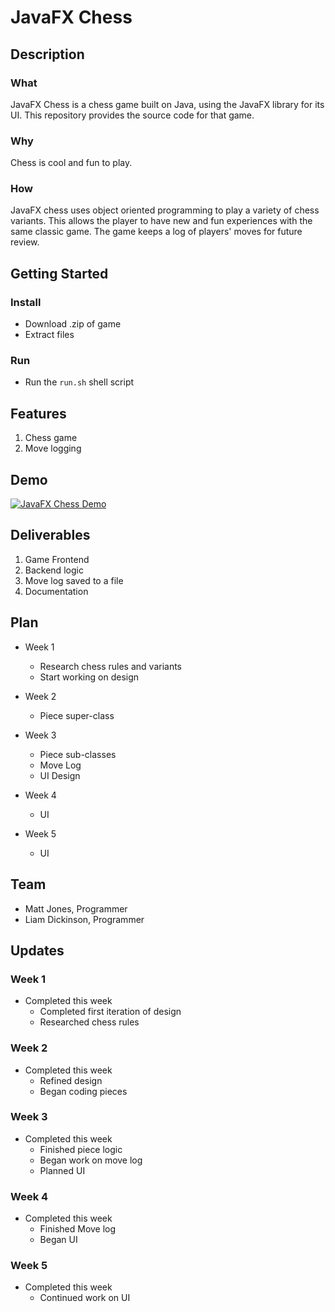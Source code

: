 # JavaFX Chess

## Description

### What
JavaFX Chess is a chess game built on Java, using the JavaFX library for its UI. This repository provides the source code for that game.

### Why
Chess is cool and fun to play.

### How
JavaFX chess uses object oriented programming to play a variety of chess variants. This allows the player to have new and fun experiences with the same classic game. The game keeps a log of players' moves for future review.

## Getting Started
### Install
- Download .zip of game
- Extract files
### Run
- Run the `run.sh` shell script

## Features
1. Chess game
2. Move logging

## Demo
[![JavaFX Chess Demo](http://img.youtube.com/vi/szHYbA9Kkx8/0.jpg)](http://www.youtube.com/watch?v=szHYbA9Kkx8)

## Deliverables
1. Game Frontend
2. Backend logic
3. Move log saved to a file
4. Documentation

## Plan
- Week 1

  - Research chess rules and variants
  - Start working on design

- Week 2

  - Piece super-class

- Week 3

  - Piece sub-classes
  - Move Log
  - UI Design

- Week 4

  - UI

- Week 5

  - UI
  
## Team
- Matt Jones, Programmer
- Liam Dickinson, Programmer

## Updates

### Week 1
- Completed this week
  - Completed first iteration of design
  - Researched chess rules
### Week 2
- Completed this week
  - Refined design
  - Began coding pieces
### Week 3
- Completed this week
  - Finished piece logic
  - Began work on move log
  - Planned UI
### Week 4
- Completed this week
  - Finished Move log
  - Began UI
### Week 5
- Completed this week
  - Continued work on UI
